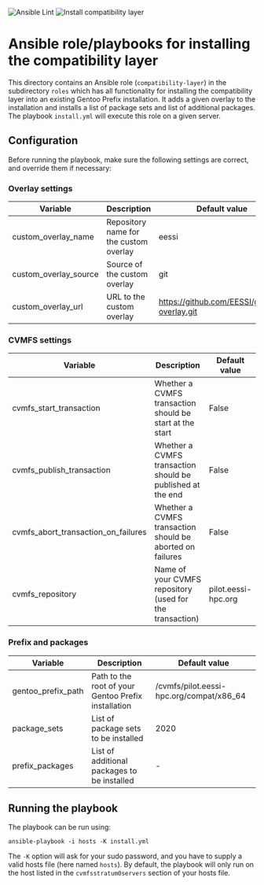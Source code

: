 ![Ansible Lint](https://github.com/EESSI/compatibility-layer/workflows/Ansible%20Lint/badge.svg)
![Install compatibility layer](https://github.com/EESSI/compatibility-layer/workflows/Install%20compatibility%20layer/badge.svg)

# Ansible role/playbooks for installing the compatibility layer

This directory contains an Ansible role (`compatibility-layer`) in the subdirectory `roles` which has
all functionality for installing the compatibility layer into an existing Gentoo Prefix installation.
It adds a given overlay to the installation and installs a list of package sets and list of additional packages.
The playbook `install.yml` will execute this role on a given server. 

## Configuration

Before running the playbook, make sure the following settings are correct, and override them if necessary:

### Overlay settings
| Variable | Description | Default value |
| --- | --- | --- |
| custom_overlay_name | Repository name for the custom overlay | eessi |
| custom_overlay_source | Source of the custom overlay | git |
| custom_overlay_url | URL to the custom overlay | https://github.com/EESSI/gentoo-overlay.git |

### CVMFS settings
| Variable | Description | Default value |
| --- | --- | --- |
| cvmfs_start_transaction | Whether a CVMFS transaction should be start at the start | False |
| cvmfs_publish_transaction | Whether a CVMFS transaction should be published at the end | False |
| cvmfs_abort_transaction_on_failures | Whether a CVMFS transaction should be aborted on failures | False |
| cvmfs_repository | Name of your CVMFS repository (used for the transaction) | pilot.eessi-hpc.org |

### Prefix and packages
| Variable | Description | Default value |
| --- | --- | --- |
| gentoo_prefix_path | Path to the root of your Gentoo Prefix installation | /cvmfs/pilot.eessi-hpc.org/compat/x86_64 |
| package_sets | List of package sets to be installed | 2020 |
| prefix_packages | List of additional packages to be installed | - |

## Running the playbook 

The playbook can be run using:
```
ansible-playbook -i hosts -K install.yml
```
The `-K` option will ask for your sudo password, and you have to supply a valid hosts file (here named `hosts`).
By default, the playbook will only run on the host listed in the `cvmfsstratum0servers` section of your hosts file.
